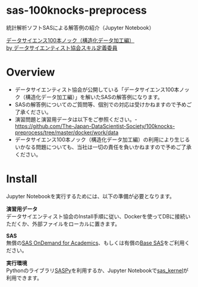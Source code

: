 # sas-100knocks-preprocess

統計解析ソフトSASによる解答例の紹介（Jupyter Notebook）

[データサイエンス100本ノック（構造化データ加工編）<br>
  by データサイエンティスト協会スキル定義委員](https://github.com/The-Japan-DataScientist-Society/100knocks-preprocess)

# Overview
- データサイエンティスト協会が公開している「データサイエンス100本ノック（構造化データ加工編）」を解いたSASの解答例になります。
- SASの解答例についてのご質問等、個別での対応は受けかねますので予めご了承ください。
- 演習問題と演習用データは以下をご参照ください。- https://github.com/The-Japan-DataScientist-Society/100knocks-preprocess/tree/master/docker/work/data
- データサイエンス100本ノック（構造化データ加工編）の利用により生じるいかなる問題についても、当社は一切の責任を負いかねますので予めご了承ください。

# Install
Jupyter Notebookを実行するためには、以下の準備が必要となります。

__演習用データ__  
  データサイエンティスト協会のInstall手順に従い、Dockerを使ってDBに接続いただくか、外部ファイルをローカルに置きます。
  
__SAS__  
  無償の[SAS OnDemand for Academics](https://support.sas.com/ondemand/saspy.html)、もしくは有償の[Base SAS](https://www.sas.com/ja_jp/software/base-sas.html)をご利用ください。
  
__実行環境__  
  Pythonのライブラリ[SASPy](https://github.com/sassoftware/saspy-examples)を利用するか、Jupyter Notebookで[sas_kernel](https://github.com/sassoftware/sas_kernel)が利用できます。
